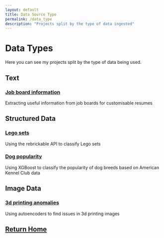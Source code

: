 ```yaml
---
layout: default
title: Data Source Type
permalink: /data_type
description: "Projects split by the type of data ingested"
---
```

# Data Types
Here you can see my projects split by the type of data being used.

## Text
### [Job board information](https://sammatt87.github.io/job_board_info)
Extracting useful information from job boards for customisable resumes

## Structured Data
### [Lego sets](https://sammatt87.github.io/lego_sets_classification)
Using the rebrickable API to classify Lego sets

### [Dog popularity](https://sammatt87.github.io/Dog_popularity)
Using XGBoost to classify the popularity of dog breeds based on American Kennel Club data

## Image Data
### [3d printing anomalies](https://sammatt87.github.io/3d_printing_anomalies)
Using autoencoders to find issues in 3d printing images

## [Return Home](https://sammatt87.github.io/)